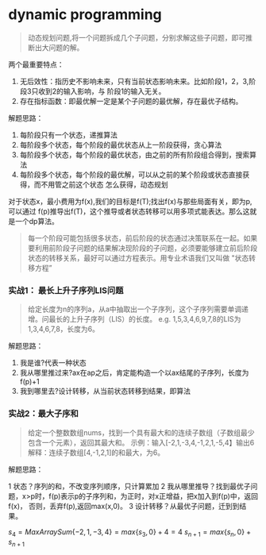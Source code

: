 # dynamic programming
>动态规划问题,将一个问题拆成几个子问题，分别求解这些子问题，即可推断出大问题的解。

两个最重要特点：
1. 无后效性：指历史不影响未来，只有当前状态影响未来。比如阶段1，2，3,阶段3只收到2的输入影响，与
阶段1的输入无关。
2. 存在指标函数：即最优解一定是某个子问题的最优解，存在最优子结构。

解题思路：
1. 每阶段只有一个状态，递推算法
2. 每阶段多个状态，每个阶段的最优状态从上一阶段获得，贪心算法
3. 每阶段多个状态，每个阶段的最优状态，由之前的所有阶段组合得到，搜索算法
4. 每阶段多个状态，每个阶段的最优解，可以从之前的某个阶段或状态直接获得，而不用管之前这个状态
怎么获得，动态规划

对于状态x，最小费用为f(x),我们的目标是f(T);找出f(x)与那些局面有关，即为p,可以通过
f(p)推导出f(T)，这个推导或者状态转移可以用多项式能表达。那么这就是一个dp算法。

> 每一个阶段可能包括很多状态，前后阶段的状态通过决策联系在一起。如果要利用前阶段子问题的结果解决现阶段的子问题，必须要能够建立前后阶段状态的转移关系，最好可以通过方程表示。用专业术语我们又叫做
>"状态转移方程”

### 实战1： 最长上升子序列LIS问题
>给定长度为n的序列a，从a中抽取出一个子序列，这个子序列需要单调递增。问最长的上升子序列（LIS）的长度。
e.g. 1,5,3,4,6,9,7,8的LIS为1,3,4,6,7,8，长度为6。

解题思路：

1. 我是谁?代表一种状态
2. 我从哪里推过来?ax在ap之后，肯定能构造一个以ax结尾的子序列，长度为f(p)+1
3. 我到哪里去?设计转移，从当前状态转移到结果，即算法

### 实战2：最大子序和
>给定一个整数数组nums，找到一个具有最大和的连续子数组（子数组最少包含一个元素），返回其最大和。
>示例：输入[-2,1,-3,4,-1,2,1,-5,4】输出6
>解释：连续子数组[4,-1,2,1]的和最大，为6。

解题思路：

1 状态？序列的和，不改变序列顺序，只计算累加
2 我从哪里推导？找到最优子问题，x>p时，f(p)表示p的子序列和，为正时，对x正增益，把x加入到f(p)中，返回f(x)，
否则，丢弃f(p),返回max(x,0)。
3 设计转移？从最优子问题，迁到到结果。


$s_4=MaxArraySum\{-2,1,-3,4\} = max\{s_3,0\}+4=4$
$s_{n+1}=max\{s_n,0\}+s_{n+1}$




